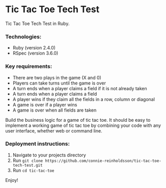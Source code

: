 # Tic Tac Toe Tech Test

Tic Tac Toe Tech Test in Ruby.

### Technologies:
- Ruby (version 2.4.0)
- RSpec (version 3.6.0)

### Key requirements:
- There are two plays in the game (X and 0)
- Players can take turns until the game is over
- A turn ends when a player claims a field if it is not already taken
- A turn ends when a player claims a field
- A player wins if they claim all the fields in a row, column or diagonal
- A game is over if a player wins
- A game is over when all fields are taken

Build the business logic for a game of tic tac toe. It should be easy to implement a working game of tic tac toe by combining your code with any user interface, whether web or command line.

### Deployment instructions:
1. Navigate to your projects directory
2. Run ```git clone https://github.com/connie-reinholdsson/tic-tac-toe-tech-test.git```
3. Run ```cd tic-tac-toe```

Enjoy!
